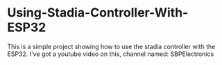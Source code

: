 # Using-Stadia-Controller-With-ESP32
This is a simple project showing how to use the stadia controller with the ESP32.
I've got a youtube video on this, channel named: SBPElectronics
